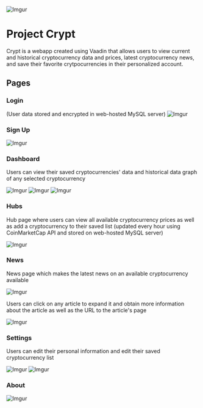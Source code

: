![Imgur](https://i.imgur.com/q7YE4Ob.png)
# Project Crypt



Crypt is a webapp created using Vaadin that allows users to view current and historical cryptocurrency data and prices, latest cryptocurrency news, and save their favorite crytpocurrencies in their personalized account.



## Pages

### Login
(User data stored and encrypted in web-hosted MySQL server)
![Imgur](https://i.imgur.com/y7lUXuR.png)

### Sign Up
![Imgur](https://i.imgur.com/ZR4YlLX.png)

### Dashboard
Users can view their saved cryptocurrencies' data and historical data graph of any selected cryptocurrency

![Imgur](https://i.imgur.com/BGmgRJo.png) ![Imgur](https://i.imgur.com/VCo9iUc.png) ![Imgur](https://i.imgur.com/bsZVd9v.png)


### Hubs
Hub page where users can view all available cryptocurrency prices as well as add a cryptocurrency to their saved list (updated every hour using CoinMarketCap API and stored on web-hosted MySQL server)

![Imgur](https://i.imgur.com/VzBY8Sw.png)

### News
News page which makes the latest news on an available cryptocurrency available

![Imgur](https://i.imgur.com/9m3nvwJ.png)

Users can click on any article to expand it and obtain more information about the article as well as the URL to the article's page

![Imgur](https://i.imgur.com/sYWTnLP.png)

### Settings
Users can edit their personal information and edit their saved cryptocurrency list

![Imgur](https://i.imgur.com/zxXj3Ek.png)
![Imgur](https://i.imgur.com/VUVYz7q.png)

### About
![Imgur](https://i.imgur.com/B6qtlJc.png)
